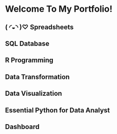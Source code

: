 # Welcome To My Portfolio!


## ( ◜◒◝ )♡ Spreadsheets

## SQL Database

## R Programming

## Data Transformation

## Data Visualization

## Essential Python for Data Analyst

## Dashboard
